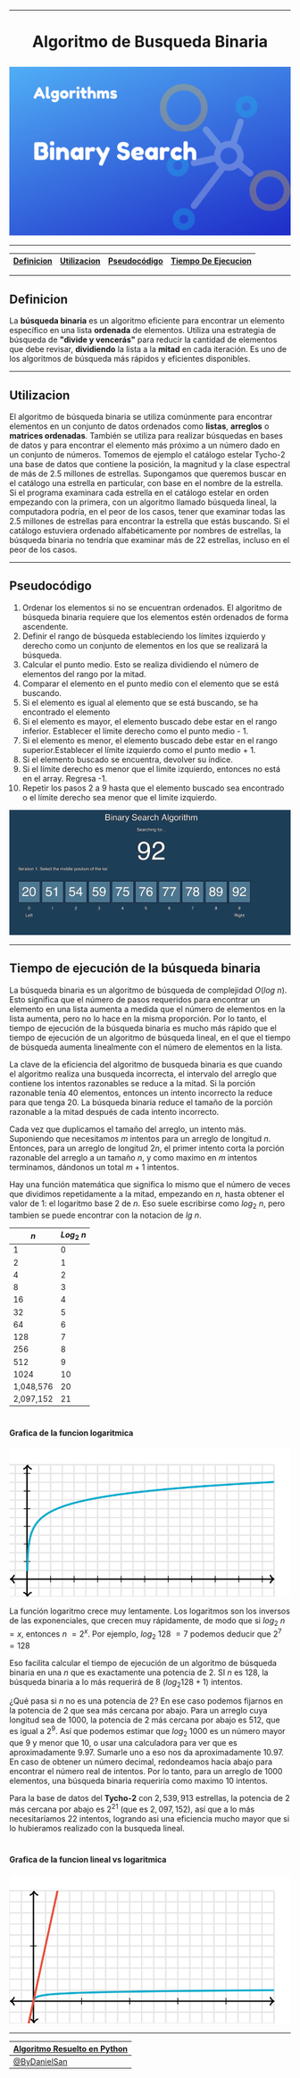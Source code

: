 
---
<h1><p align="center">Algoritmo de Busqueda Binaria</p></h1>

![ALgoritmo de BUsqueda Binaria](binary_search.png)

---

| [Definicion](#definicion) | [Utilizacion](#utilizacion) | [Pseudocódigo](#pseudocódigo) | [Tiempo De Ejecucion](#tiempo-de-ejecución-de-la-búsqueda-binaria) |
|-|-|-|-|

---

## Definicion

La **búsqueda binaria** es un algoritmo eficiente para encontrar un elemento específico en una lista **ordenada** de elementos. Utiliza una estrategia de búsqueda de **"divide y vencerás"** para reducir la cantidad de elementos que debe revisar, **dividiendo** la lista a la **mitad** en cada iteración. Es uno de los algoritmos de búsqueda más rápidos y eficientes disponibles. 

---
## Utilizacion

El algoritmo de búsqueda binaria se utiliza comúnmente para encontrar elementos en un conjunto de datos ordenados como **listas**, **arreglos** o **matrices ordenadas**. También se utiliza para realizar búsquedas en bases de datos y para encontrar el elemento más próximo a un número dado en un conjunto de números.
Tomemos de ejemplo el catálogo estelar Tycho-2 una base de datos que contiene la posición, la magnitud y la clase espectral de más de 2.5 millones de estrellas. Supongamos que queremos buscar en el catálogo una estrella en particular, con base en el nombre de la estrella. Si el programa examinara cada estrella en el catálogo estelar en orden empezando con la primera, con un algoritmo llamado búsqueda lineal, la computadora podría, en el peor de los casos, tener que examinar todas las 2.5 millones de estrellas para encontrar la estrella que estás buscando. Si el catálogo estuviera ordenado alfabéticamente por nombres de estrellas, la búsqueda binaria no tendría que examinar más de 22 estrellas, incluso en el peor de los casos.

---

## Pseudocódigo

1. Ordenar los elementos si no se encuentran ordenados. El algoritmo de búsqueda binaria requiere que los elementos estén ordenados de forma ascendente.
2. Definir el rango de búsqueda estableciendo los límites izquierdo y derecho como un conjunto de elementos en los que se realizará la búsqueda.
3. Calcular el punto medio. Esto se realiza dividiendo el número de elementos del rango por la mitad. 
4. Comparar el elemento en el punto medio con el elemento que se está buscando.
5. Si el elemento es igual al elemento que se está buscando, se ha encontrado el elemento
6. Si el elemento es mayor, el elemento buscado debe estar en el rango inferior. Establecer el límite derecho como el punto medio - 1.
7. Si el elemento es menor, el elemento buscado debe estar en el rango superior.Establecer el límite izquierdo como el punto medio + 1.
8. Si el elemento buscado se encuentra, devolver su índice.
9.  Si el límite derecho es menor que el limite izquierdo, entonces no está en el array. Regresa -1.
10. Repetir los pasos 2 a 9 hasta que el elemento buscado sea encontrado o el límite derecho sea menor que el limite izquierdo.


![example](binary-search.gif)

---

## Tiempo de ejecución de la búsqueda binaria
La búsqueda binaria es un algoritmo de búsqueda de complejidad $O(log$ $n)$. Esto significa que el número de pasos requeridos para encontrar un elemento en una lista aumenta a medida que el número de elementos en la lista aumenta, pero no lo hace en la misma proporción. Por lo tanto, el tiempo de ejecución de la búsqueda binaria es mucho más rápido que el tiempo de ejecución de un algoritmo de búsqueda lineal, en el que el tiempo de búsqueda aumenta linealmente con el número de elementos en la lista.

La clave de la eficiencia del algoritmo de busqueda binaria es que cuando el algoritmo realiza una busqueda incorrecta, el intervalo del arreglo que contiene los intentos razonables se reduce a la mitad. Si la porción razonable tenía $40$ elementos, entonces un intento incorrecto la reduce para que tenga $20$. La búsqueda binaria reduce el tamaño de la porción razonable a la mitad después de cada intento incorrecto.

Cada vez que duplicamos el tamaño del arreglo, un intento más. Suponiendo que necesitamos $m$ intentos para un arreglo de longitud $n$. Entonces, para un arreglo de longitud $2n$, el primer intento corta la porción razonable del arreglo a un tamaño $n$, y como maximo en $m$ intentos terminamos, dándonos un total $m+1$ intentos.

Hay una función matemática que significa lo mismo que el número de veces que dividimos repetidamente a la mitad, empezando en $n$, hasta obtener el valor de $1$: el logaritmo base $2$ de $n$. Eso suele escribirse como $log_2$ $n$, pero tambien se puede encontrar con la notacion de $lg$ $n$.


|   $n$         |    $Log_2$ $n$    |
|---------------|-------------------|
|   1           |        0          |
|   2           |        1          |
|   4           |        2          |
|   8           |        3          |
|   16          |        4          |
|   32          |        5          |
|   64          |        6          |
|   128         |        7          |
|   256         |        8          |
|   512         |        9          |
|   1024        |        10         |
|   1,048,576   |        20         |
|   2,097,152   |        21         |

#
#### Grafica de la funcion logaritmica

![logaritmo](logaritmo.svg)

La función logaritmo crece muy lentamente. Los logaritmos son los inversos de las exponenciales, que crecen muy rápidamente, de modo que si $log_2$ $n$ $=x$, entonces $n$ $=2^x$. Por ejemplo, $log_2$ $128$ $=7$ podemos deducir que $2^7$ $=128$ 

Eso facilita calcular el tiempo de ejecución de un algoritmo de búsqueda binaria en una $n$ que es exactamente una potencia de 2. SI $n$ es $128$, la búsqueda binaria a lo más requerirá de 8 $( log_2 128 + 1 )$ intentos.

¿Qué pasa si $n$ no es una potencia de $2$? En ese caso podemos fijarnos en la potencia de $2$ que sea más cercana por abajo. 
Para un arreglo cuya longitud sea de $1000$, la potencia de $2$ más cercana por abajo es $512$, que es igual a $2^9$. Así que podemos estimar que $log_2$ $1000$ es un número mayor que 9 y menor que $10$, o usar una calculadora para ver que es aproximadamente $9.97$. Sumarle uno a eso nos da aproximadamente $10.97$. En caso de obtener un número decimal, redondeamos hacia abajo para encontrar el número real de intentos. Por lo tanto, para un arreglo de $1000$ elementos, una búsqueda binaria requeriría como maximo $10$ intentos.

Para la base de datos del **Tycho-2** con $2,539,913$ estrellas, la potencia de $2$ más cercana por abajo es $2^21$ (que es $2,097,152$), así que a lo más necesitaríamos 22 intentos, logrando asi una eficiencia mucho mayor que si lo hubieramos realizado con la busqueda lineal.
#
#### Grafica de la funcion lineal vs logaritmica

![lineal vs logaritmo](lineal_vs_logaritmico.svg)

---
|[Algoritmo Resuelto en Python](https://github.com/kaiserkey/Binary_Search_Algorithm/blob/main/binary_search_algorithm.py)|
|-|
| [@ByDanielSan](https://github.com/kaiserkey) |





